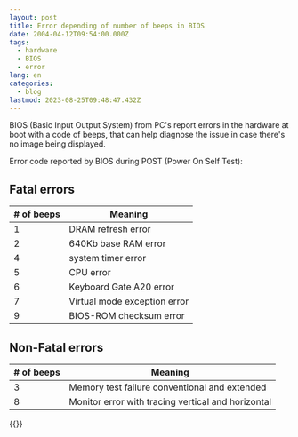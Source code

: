 ```yaml
---
layout: post
title: Error depending of number of beeps in BIOS
date: 2004-04-12T09:54:00.000Z
tags:
  - hardware
  - BIOS
  - error
lang: en
categories:
  - blog
lastmod: 2023-08-25T09:48:47.432Z
---
```


BIOS (Basic Input Output System) from PC's report errors in the hardware at boot with a code of beeps, that can help diagnose the issue in case there's no image being displayed.

Error code reported by BIOS during POST (Power On Self Test):

## Fatal errors

| # of beeps | Meaning                      |
| ---------- | ---------------------------- |
| 1          | DRAM refresh error           |
| 2          | 640Kb base RAM error         |
| 4          | system timer error           |
| 5          | CPU error                    |
| 6          | Keyboard Gate A20 error      |
| 7          | Virtual mode exception error |
| 9          | BIOS-ROM checksum error      |

## Non-Fatal errors

| # of beeps | Meaning                                            |
| ---------- | -------------------------------------------------- |
| 3          | Memory test failure conventional and extended      |
| 8          | Monitor error with tracing vertical and horizontal |

{{<enjoy>}}
